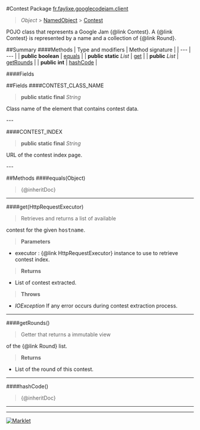 #Contest
Package [fr.faylixe.googlecodejam.client](README.md)<br>

> *Object* > [NamedObject](common/NamedObject.md) > [Contest](Contest.md)

<p>POJO class that represents a Google Jam {@link Contest}.
 A {@link Contest} is represented by a name and a
 collection of {@link Round}.</p>

##Summary
####Methods
| Type and modifiers | Method signature |
| --- | --- |
| **public** **boolean** | [equals](#equalsobject) |
| **public static** *List* | [get](#gethttprequestexecutor) |
| **public** *List* | [getRounds](#getrounds) |
| **public** **int** | [hashCode](#hashcode) |

####Fields

##Fields
####CONTEST_CLASS_NAME
> **public static final** *String*
<p>Class name of the element that contains contest data.</p>
---

####CONTEST_INDEX
> **public static final** *String*
<p>URL of the contest index page.</p>
---


##Methods
####equals(Object)
> {@inheritDoc}

---

####get(HttpRequestExecutor)
> <p>Retrieves and returns a list of available
 contest for the given <tt>hostname</tt>.</p>
> **Parameters**
* executor : {@link HttpRequestExecutor} instance to use to retrieve contest index.

> **Returns**
* List of contest extracted.

> **Throws**
* *IOException* If any error occurs during contest extraction process.


---

####getRounds()
> <p>Getter that returns a immutable view
 of the {@link Round} list.</p>
> **Returns**
* List of the round of this contest.


---

####hashCode()
> {@inheritDoc}

---

---

[![Marklet](https://img.shields.io/badge/Generated%20by-Marklet-green.svg)](https://github.com/Faylixe/marklet)